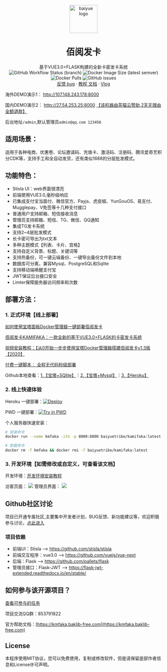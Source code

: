 <p align="center">
  <a href="https://github.com/Baiyuetribe/kamiFaka">
    <img src="https://cdn.jsdelivr.net/gh/Baiyuetribe/baiyue_onekey@master/logo.png" alt="baiyue logo" width="90" height="90">
  </a>
</p>

<h1 align="center">佰阅发卡</h1>

<p align="center">
  基于VUE3.0+FLASK构建的全新卡密发卡系统
    <br>
    <img alt="GitHub Workflow Status (branch)" src="https://img.shields.io/github/workflow/status/Baiyuetribe/kamiFaka/%E8%87%AA%E5%8A%A8%E5%8C%96%E6%9E%84%E5%BB%BADocker%E9%95%9C%E5%83%8F/master?label=Docker&style=for-the-badge">
    <img alt="Docker Image Size (latest semver)" src="https://img.shields.io/docker/image-size/baiyuetribe/kamifaka?style=for-the-badge">
    <img alt="Docker Pulls" src="https://img.shields.io/docker/pulls/baiyuetribe/kamifaka?style=for-the-badge">
    <img alt="GitHub issues" src="https://img.shields.io/github/issues-raw/baiyuetribe/kamifaka?style=for-the-badge">

  <br>
  <a href="https://github.com/Baiyuetribe/kamiFaka/discussions">反馈 bug</a>
  ·
  <a href="https://kmfaka.baklib-free.com">教程 文档</a>
  ·
  <a href="https://www.bilibili.com/video/BV1Ra4y1p7QS">Vlog</a>
</p>

海外DEMO演示1： http://107.148.243.178:8000

国内DEMO演示2： http://27.54.253.25:8000     [【该机器由茶猫云赞助,2天无理由全额退款】](https://zzzyun.com)             

后台地址`/admin`,默认管理员`admin@qq.com 123456`

## 适用场景：
适用于各种电商、优惠卷、论坛邀请码、充值卡、激活码、注册码、腾讯爱奇艺积分CDK等，支持手工和全自动发货，还有类似1688的分层批发模式。

## 功能特色：

- Stisla UI：web界面很漂亮
- 前端使用VUE3.0,毫秒级响应
- 已集成支付宝当面付、微信官方、Payjs、虎皮椒、YunGouOS、易支付、Mugglepay、V免签等十几种支付接口
- 普通用户支持邮箱、短信接收消息
- 管理员支持邮箱、短信、TG、微信、QQ通知
- 集成TG发卡系统
- 支持2~4层批发模式
- 长卡密可导出为txt文本
- 多种主题模式【列表、卡片、宫格】
- 支持自定义背景、标题、关键词等
- 支持热备份，可一键云端备份、一键导出备份文件到本地
- 数据库可分离，兼容Mysql、PostgreSQL和Sqlite
- 支持移动端唤醒支付宝
- JWT保证后台接口安全
- Limter保障服务器访问频率和次数


## 部署方法：

### 1. 正式环境【线上部署】
[如何使用宝塔面板Docker管理器一键部署佰阅发卡](https://baiyue.one/archives/1703.html)

[佰阅发卡KAMIFAKA：一款全新的基于VUE3.0+FLASK的卡密发卡系统](https://baiyue.one/archives/1700.html)

[视频安装教程：【从0开始一步步使用宝塔Docker管理器搭建佰阅发卡v1.3版【2020】](https://www.bilibili.com/video/BV1Ra4y1p7QS) 

[付费一键脚本： 全程无代码秒级部署](https://mall.baiyue.one/#/1/detail)

Github本地查看：[1.【宝塔+SQlite】](正式环境搭建教程.md#方法1宝塔nginxdocker数据库为sqlite)｜[2.【宝塔+Mysql】](正式环境搭建教程.md#方法2宝塔nginxdocker数据库为宝塔mysql)｜[3.【Heroku】](正式环境搭建教程.md#方法3heroku-无服务器部署)

### 2. 线上快速体验
Heroku 一键部署：[![Deploy](https://www.herokucdn.com/deploy/button.svg)](https://dashboard.heroku.com/new?template=https%3A%2F%2Fgithub.com%2FBaiyuetribe%2FkamiFaka)

PWD 一键部署：[![Try in PWD](https://cdn.rawgit.com/play-with-docker/stacks/cff22438/assets/images/button.png)](https://labs.play-with-docker.com/?stack=https://raw.githubusercontent.com/Baiyuetribe/kamiFaka/master/pwd.yml)

个人服务器快速安装：
```bash
# 安装命令
docker run --name kmfaka -itd -p 8000:8000 baiyuetribe/kamifaka:latest
```
```bash
# 卸载命令
docker rm -f kmfaka && docker rmi -f baiyuetribe/kamifaka:latest
```

### 3. 开发环境【如需修改或自定义，可查看该文档】

开发环境：[开发环境安装教程](开发环境安装教程.md)


访客页面：
![](https://cdn.jsdelivr.net/gh/Baiyuetribe/yyycode@dev/img/20/yyycode_comPc端演示.gif)
管理员界面：
![](https://cdn.jsdelivr.net/gh/Baiyuetribe/yyycode@dev/img/20/yyycode_comPc后台端演示.gif)

## Github社区讨论

项目已开通专属社区,主要集中开发者计划、BUG反馈、新功能建议等，欢迎积极参与讨论，[点此进入](https://github.com/Baiyuetribe/kamiFaka/discussions) 

### 项目依赖
- 前端UI：Stisla --> https://github.com/stisla/stisla
- 前端交互程序：vue3.0 --> https://github.com/vuejs/vue-next
- 后端：Flask --> https://github.com/pallets/flask
- 管理员接口：Flask-JWT --> https://flask-jwt-extended.readthedocs.io/en/stable/

## 如何参与该开源项目？

[查看可参与的任务](查看可参与的任务.md)

项目交流QQ群：853791822

官方帮助文档：[https://kmfaka.baklib-free.com](https://kmfaka.baklib-free.com)

## License

本程序使用MIT协议，您可以免费使用，复制或修改软件，但是请保留底部作者信息和License许可声明。
